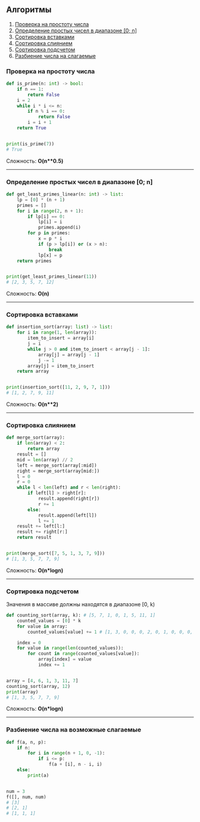 ## Алгоритмы

1. [Проверка на простоту числа](#проверка-на-простоту-числа)
2. [Определение простых чисел в диапазоне [0; n]](#определение-простых-чисел-в-диапазоне-0-n)
3. [Сортировка вставками](#сортировка-вставками)
4. [Сортировка слиянием](#сортировка-слиянием)
5. [Сортировка подсчетом](#сортировка-подсчетом)
6. [Разбиение числа на слагаемые](#разбиение-числа-на-слагаемые)

### Проверка на простоту числа
```python
def is_prime(n: int) -> bool:
    if n == 1:
        return False
    i = 2
    while i * i <= n:
        if n % i == 0:
            return False
        i = i + 1
    return True


print(is_prime(7))
# True
```
Cложность: **O(n\*\*0.5)**

____

### Определение простых чисел в диапазоне [0; n]
```python
def get_least_primes_linear(n: int) -> list:
    lp = [0] * (n + 1)
    primes = []
    for i in range(2, n + 1):
        if lp[i] == 0:
            lp[i] = i
            primes.append(i)
        for p in primes:
            x = p * i
            if (p > lp[i]) or (x > n):
                break
            lp[x] = p
    return primes


print(get_least_primes_linear(11))
# [2, 3, 5, 7, 12]
```
Cложность: **O(n)**

____

### Сортировка вставками
```python
def insertion_sort(array: list) -> list:
    for i in range(1, len(array)):
        item_to_insert = array[i]
        j = i
        while j > 0 and item_to_insert < array[j - 1]:
            array[j] = array[j - 1]
            j -= 1
        array[j] = item_to_insert
    return array


print(insertion_sort([11, 2, 9, 7, 1]))
# [1, 2, 7, 9, 11]
```
Сложность: **O(n\*\*2)**

____

### Сортировка слиянием
```python
def merge_sort(array):
    if len(array) < 2:
        return array
    result = []
    mid = len(array) // 2
    left = merge_sort(array[:mid])
    right = merge_sort(array[mid:])
    l = 0
    r = 0
    while l < len(left) and r < len(right):
        if left[l] > right[r]:
            result.append(right[r])
            r += 1
        else:
            result.append(left[l])
            l += 1
    result += left[l:]
    result += right[r:]
    return result


print(merge_sort([7, 5, 1, 3, 7, 9]))
# [1, 3, 5, 7, 7, 9]
```
Cложность: **O(n*logn)**

____

### Сортировка подсчетом
Значения в массиве должны находятся в диапазоне [0, k)
```python
def counting_sort(array, k): # [5, 7, 1, 0, 1, 5, 11, 1]
    counted_values = [0] * k
    for value in array:
        counted_values[value] += 1 # [1, 3, 0, 0, 0, 2, 0, 1, 0, 0, 0, 1]

    index = 0
    for value in range(len(counted_values)):
        for count in range(counted_values[value]):
            array[index] = value
            index += 1


array = [4, 6, 1, 3, 11, 7]
counting_sort(array, 12)
print(array)
# [1, 3, 5, 7, 7, 9]
```
Cложность: **O(n*logn)**

____

### Разбиение числа на возможные слагаемые
```python
def f(a, n, p):
    if n:
        for i in range(n + 1, 0, -1):
            if i <= p:
                f(a + [i], n - i, i)
    else:
        print(a)


num = 3
f([], num, num)
# [3]
# [2, 1]
# [1, 1, 1]
```
